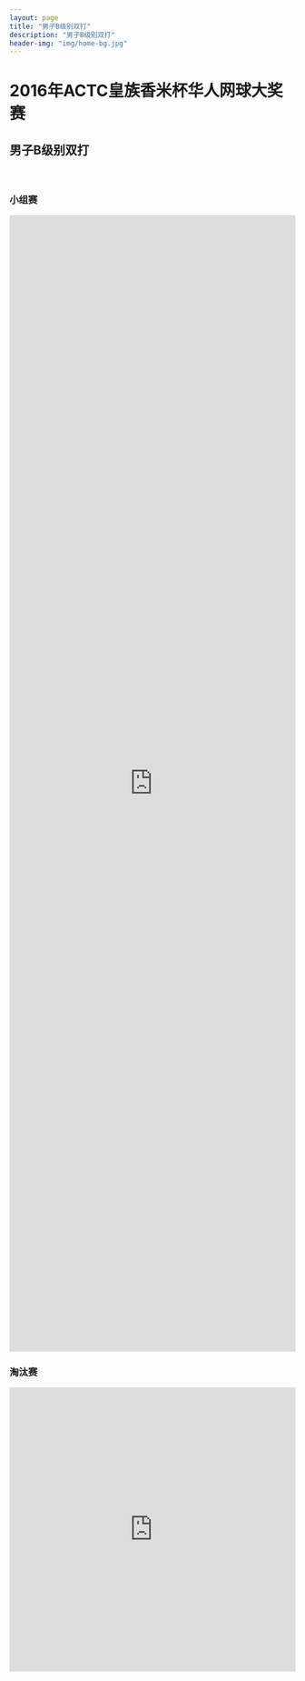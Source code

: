 ```yaml
---
layout: page
title: "男子B级别双打"
description: "男子B级别双打"
header-img: "img/home-bg.jpg"
---
```

<style>
@media (max-width: 767px) {
    iframe {
        max-width: calc(100vw + 40px) !important;
        margin: -11px -25px;}
    .iframe-wrapper {
        width:100vw;
        overflow: hidden;
        margin: 0 -15px;}
}
</style>

<h1><p class="text-center">2016年ACTC皇族香米杯华人网球大奖赛</p></h1>
<h2><p class="text-center">男子B级别双打</p></h2>
<br>
<div class="row">
  <div class="col-xs-offset-1 col-xs-10 col-sm-offset-1 col-sm-10  col-md-offset-1 col-md-10  col-lg-offset-1 col-lg-10 col-centered vcenter">
    <h3>小组赛</h3>
    <div class="iframe-wrapper text-center">
      <iframe src="http://actc.challonge.com/2016_double_b_roundrobin/module" width="100%" height="2000" frameborder="0" scrolling="auto" allowtransparency="true"></iframe>
    </div>
  </div>

  <div class="col-xs-offset-1 col-xs-10 col-sm-offset-1 col-sm-10  col-md-offset-1 col-md-10  col-lg-offset-1 col-lg-10 col-centered vcenter">
  <h3>淘汰赛</h3>
    <div class="iframe-wrapper text-center">
      <iframe src="http://actc.challonge.com/2016_b_double_playoff/module" width="100%" height="500" frameborder="0" scrolling="auto" allowtransparency="true"></iframe>
    </div>
  </div>
<div>
